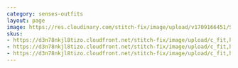 ```yaml
---
category: senses-outfits
layout: page
image: https://res.cloudinary.com/stitch-fix/image/upload/v1709166451/Style_studio/Styleshuffle/2023-12-13_W_OLOF_H16_02256_r0.jpg
skus:
- https://d3n78nkjl8tizo.cloudfront.net/stitch-fix/image/upload/c_fit,h_720,w_862/v1704877635/egfmc62uuil3tyt5ct49.jpg
- https://d3n78nkjl8tizo.cloudfront.net/stitch-fix/image/upload/c_fit,h_720,w_862/v1654733108/yhcy2rqbtve8jj2bi6h5.jpg
- https://d3n78nkjl8tizo.cloudfront.net/stitch-fix/image/upload/c_fit,h_720,w_862/v1700277269/pv3qfutkcvskftzjthqm.jpg
---
```


